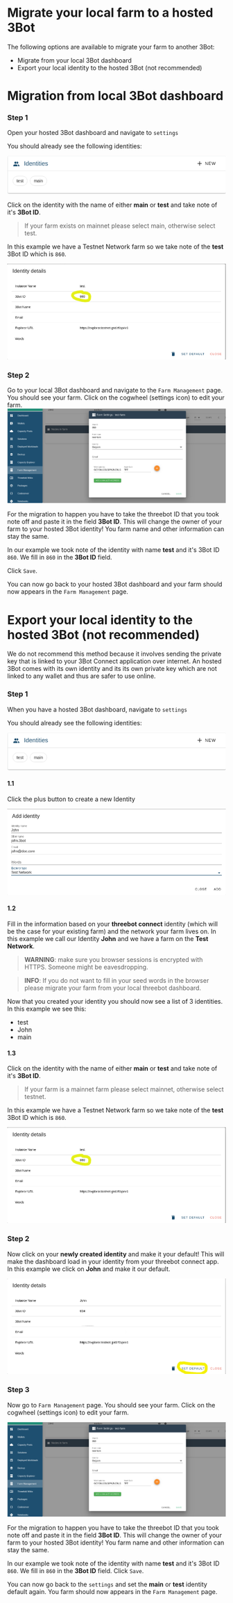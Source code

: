 # Migrate your local farm to a hosted 3Bot

The following options are available to migrate your farm to another 3Bot:

- Migrate from your local 3Bot dashboard
- Export your local identity to the hosted 3Bot (not recommended)

# Migration from local 3Bot dashboard

### Step 1
Open your hosted 3Bot dashboard and navigate to `settings`

You should already see the following identities:

![new id](./img/identities_hosted_3bot.png)

Click on the identity with the name of either **main** or **test** and take note of it's **3Bot ID**. 

> If your farm exists on mainnet please select main, otherwise select test.

In this example we have a Testnet Network farm so we take note of the **test** 3Bot ID which is `860`.

![new id](./img/note_new_id.png)

### Step 2
Go to your local 3Bot dashboard and navigate to the `Farm Management` page. You should see your farm. Click on the cogwheel (settings icon) to edit your farm.
![migration](./img/save_farm.png)

For the migration to happen you have to take the threebot ID that you took note off and paste it in the field **3Bot ID**. This will change the owner of your farm to your hosted 3Bot identity! You farm name and other information can stay the same.

In our example we took note of the identity with name **test** and it's 3Bot ID `860`. We fill in `860` in the **3Bot ID** field.

Click `Save`.

You can now go back to your hosted 3Bot dashboard and your farm should now appears in the `Farm Management` page.

# Export your local identity to the hosted 3Bot (not recommended)

We do not recommend this method because it involves sending the private key that is linked to your 3Bot Connect application over internet. An hosted 3Bot comes with its own identity and its its own private key which are not linked to any wallet and thus are safer to use online.

### Step 1
When you have a hosted 3Bot dashboard, navigate to `settings`

You should already see the following identities:

![new id](./img/identities_hosted_3bot.png)

#### 1.1
Click the plus button to create a new Identity

![new id](./img/new_identity_hosted_3bot.png)

#### 1.2
Fill in the information based on your **threebot connect** identity (which will be the case for your existing farm) and the network your farm lives on. In this example we call our Identity **John** and we have a farm on the **Test Network**.

> **WARNING**: make sure you browser sessions is encrypted with HTTPS. Someone might be eavesdropping.

> **INFO**: If you do not want to fill in your seed words in the browser please migrate your farm from your local threebot dashboard.

Now that you created your identity you should now see a list of 3 identities. In this example we see this:
- test 
- John
- main

#### 1.3
Click on the identity with the name of either **main** or **test** and take note of it's **3Bot ID**. 

> If your farm is a mainnet farm please select mainnet, otherwise select testnet.

In this example we have a Testnet Network farm so we take note of the **test** 3Bot ID which is `860`.

![new id](./img/note_new_id.png)

### Step 2

Now click on your **newly created identity** and make it your default! This will make the dashboard load in your identity from your threebot connect app. In this example we click on **John** and make it our default.

![new id](./img/new_set_default.png)

### Step 3
Now go to `Farm Management` page. You should see your farm. Click on the cogwheel (settings icon) to edit your farm.

![migration](./img/save_farm.png)

For the migration to happen you have to take the threebot ID that you took note off and paste it in the field **3Bot ID**. This will change the owner of your farm to your hosted 3Bot identity! You farm name and other information can stay the same.

In our example we took note of the identity with name **test** and it's 3Bot ID `860`. We fill in `860` in the **3Bot ID** field.
Click `Save`.

You can now go back to the `settings` and set the **main** or **test** identity default again. You farm should now appears in the `Farm Management` page.
